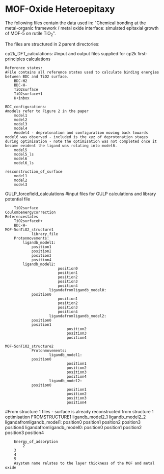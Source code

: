 # MOF-Oxide Heteroepitaxy 

The following files contain the data used in: "Chemical bonding at the metal-organic framework / metal oxide interface: simulated epitaxial growth of MOF-5 on rutile TiO<sub>2</sub>".

The files are structured in 2 parent directories:

cp2k_DFT_calculations:
#input and output files supplied for cp2k first-principles calculations

	Reference states:
	#File contains all reference states used to calculate binding energies between BDC and TiO2 surface.
		BDC-H2
		BDC-H-
		TiO2surface
		TiO2surface+1
		H+inbox 

	BDC_configurations:
	#models refer to Figure 2 in the paper 
		model1
		model2
		model3
		model4
		#model4 - deprotonation and configuration moving back towards model6 was observed - included is the xyz of deprotonation stages during optimisation - note the optimisation was not completed once it became evident the ligand was rotating into model6.
		model5
		model5_ls
		model6
		model6_ls

	resconstruction_of_surface
		model1
		model2
		model3




GULP_forcefield_calculations
#input files for GULP calculations and library potential file

        TiO2surface	
	Coulombenergycorrection
	Referencestates
		TiO2surfaceH+
		BDC-H-
	MOF-5onTiO2_structure1	
                library_file
		Protonmovements:
			ligandb_model1:
				position1
				position2
				position3
				position4
			ligandb_model2:
                        	position0
                        	position1
                       		position2
                        	position3
                        	position4
                        ligandafromligandb_model0:
 				position0
        	                position1
                	        position2
                        	position3
                        	position4
                        ligandafromligandb_model2:
				position0                                
				position1
                                position2
                                position3
                                position4

	MOF-5onTiO2_structure2	
                Protonmovements:
                        ligandb_model1:
				position0
                                position1
                                position2
                                position3
                                position4
                        ligandb_model2:
				position0
                                position1
                                position2
                                position3
                                position4
#From structure 1 files - surface is already reconstructed from structure 1 optimisation
                                FROMSTRUCTURE1
					ligandb_model2_1
					ligandb_model2_2
                        ligandafromligandb_model1:
				position0
                                position1
                                position2
                                position3
                                position4
                        ligandafromligandb_model0:
				position0
                                position1
                                position2
                                position3
                                position4

        Energy_of_adsorption
        	2
		3		
		4	
		5
		#system name relates to the layer thickness of the MOF and metal oxide
